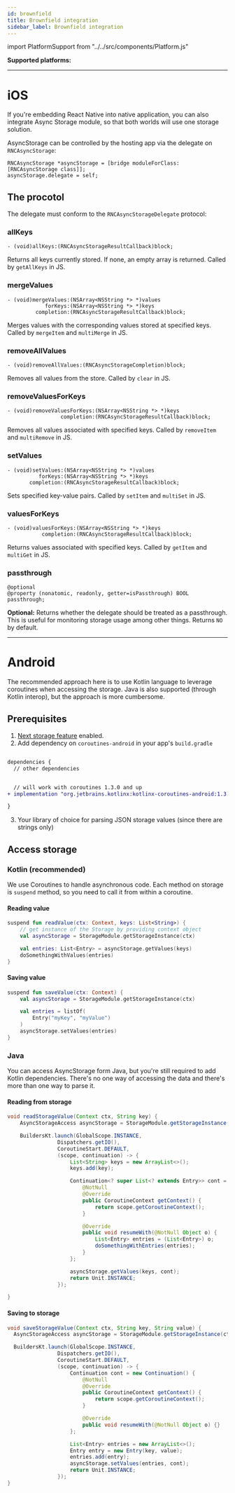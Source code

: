 ```yaml
---
id: brownfield
title: Brownfield integration
sidebar_label: Brownfield integration
---
```

import PlatformSupport from "../../src/components/Platform.js"

**Supported platforms:**
<PlatformSupport title="iOS/MacOS" platformIcon="icon_ios.svg"></PlatformSupport>
<PlatformSupport title="Android" platformIcon="icon_android.svg"></PlatformSupport>

---

# iOS

If you're embedding React Native into native application, you can also integrate
Async Storage module, so that both worlds will use one storage solution.


AsyncStorage can be controlled by the hosting app via the delegate on
`RNCAsyncStorage`:

```objc
RNCAsyncStorage *asyncStorage = [bridge moduleForClass:[RNCAsyncStorage class]];
asyncStorage.delegate = self;
```



## The procotol

The delegate must conform to the `RNCAsyncStorageDelegate` protocol:



### allKeys

```objc
- (void)allKeys:(RNCAsyncStorageResultCallback)block;
```

Returns all keys currently stored. If none, an empty array is returned.
Called by `getAllKeys` in JS.



### mergeValues

```objc
- (void)mergeValues:(NSArray<NSString *> *)values
            forKeys:(NSArray<NSString *> *)keys
         completion:(RNCAsyncStorageResultCallback)block;
```

Merges values with the corresponding values stored at specified keys.
Called by `mergeItem` and `multiMerge` in JS.



### removeAllValues

```objc
- (void)removeAllValues:(RNCAsyncStorageCompletion)block;
```

Removes all values from the store. Called by `clear` in JS.



### removeValuesForKeys

```objc
- (void)removeValuesForKeys:(NSArray<NSString *> *)keys
                 completion:(RNCAsyncStorageResultCallback)block;
```

Removes all values associated with specified keys.
Called by `removeItem` and `multiRemove` in JS.



### setValues

```objc
- (void)setValues:(NSArray<NSString *> *)values
          forKeys:(NSArray<NSString *> *)keys
       completion:(RNCAsyncStorageResultCallback)block;
```

Sets specified key-value pairs. Called by `setItem` and `multiSet` in JS.



### valuesForKeys

```objc
- (void)valuesForKeys:(NSArray<NSString *> *)keys
           completion:(RNCAsyncStorageResultCallback)block;
```

Returns values associated with specified keys.
Called by `getItem` and `multiGet` in JS.



### passthrough

```objc
@optional
@property (nonatomic, readonly, getter=isPassthrough) BOOL passthrough;
```

**Optional:** Returns whether the delegate should be treated as a passthrough.
This is useful for monitoring storage usage among other things. Returns `NO` by
default.

---

# Android

The recommended approach here is to use Kotlin language to leverage coroutines when accessing the storage.
Java is also supported (through Kotlin interop), but the approach is more cumbersome.


## Prerequisites

1. [Next storage feature](Next.md) enabled.
2. Add dependency on `coroutines-android` in your app's `build.gradle`

```diff

dependencies {
  // other dependencies


  // will work with coroutines 1.3.0 and up
+ implementation "org.jetbrains.kotlinx:kotlinx-coroutines-android:1.3.9"

}
```

3. Your library of choice for parsing JSON storage values (since there are strings only)


## Access storage

### Kotlin (recommended)

We use Coroutines to handle asynchronous code. Each method on storage is `suspend` method, so you need to
call it from within a coroutine.


#### Reading value

```kotlin
suspend fun readValue(ctx: Context, keys: List<String>) {
    // get instance of the Storage by providing context object
    val asyncStorage = StorageModule.getStorageInstance(ctx)

    val entries: List<Entry> = asyncStorage.getValues(keys)
    doSomethingWithValues(entries)
}
```

#### Saving value

```kotlin
suspend fun saveValue(ctx: Context) {
    val asyncStorage = StorageModule.getStorageInstance(ctx)

    val entries = listOf(
        Entry("myKey", "myValue")
    )
    asyncStorage.setValues(entries)
}
```


### Java

You can access AsyncStorage form Java, but you're still required to add Kotlin dependencies.
There's no one way of accessing the data and there's more than one way to parse it.


#### Reading from storage

```java
void readStorageValue(Context ctx, String key) {
    AsyncStorageAccess asyncStorage = StorageModule.getStorageInstance(ctx);

    BuildersKt.launch(GlobalScope.INSTANCE,
                Dispatchers.getIO(),
                CoroutineStart.DEFAULT,
                (scope, continuation) -> {
                    List<String> keys = new ArrayList<>();
                    keys.add(key);

                    Continuation<? super List<? extends Entry>> cont = new Continuation() {
                        @NotNull
                        @Override
                        public CoroutineContext getContext() {
                            return scope.getCoroutineContext();
                        }

                        @Override
                        public void resumeWith(@NotNull Object o) {
                            List<Entry> entries = (List<Entry>) o;
                            doSomethingWithEntries(entries);
                        }
                    };

                    asyncStorage.getValues(keys, cont);
                    return Unit.INSTANCE;
                });

}
```


#### Saving to storage

```java
void saveStorageValue(Context ctx, String key, String value) {
  AsyncStorageAccess asyncStorage = StorageModule.getStorageInstance(ctx);

  BuildersKt.launch(GlobalScope.INSTANCE,
                Dispatchers.getIO(),
                CoroutineStart.DEFAULT,
                (scope, continuation) -> {
                    Continuation cont = new Continuation() {
                        @NotNull
                        @Override
                        public CoroutineContext getContext() {
                            return scope.getCoroutineContext();
                        }

                        @Override
                        public void resumeWith(@NotNull Object o) {}
                    };

                    List<Entry> entries = new ArrayList<>();
                    Entry entry = new Entry(key, value);
                    entries.add(entry);
                    asyncStorage.setValues(entries, cont);
                    return Unit.INSTANCE;
                });
}
```

